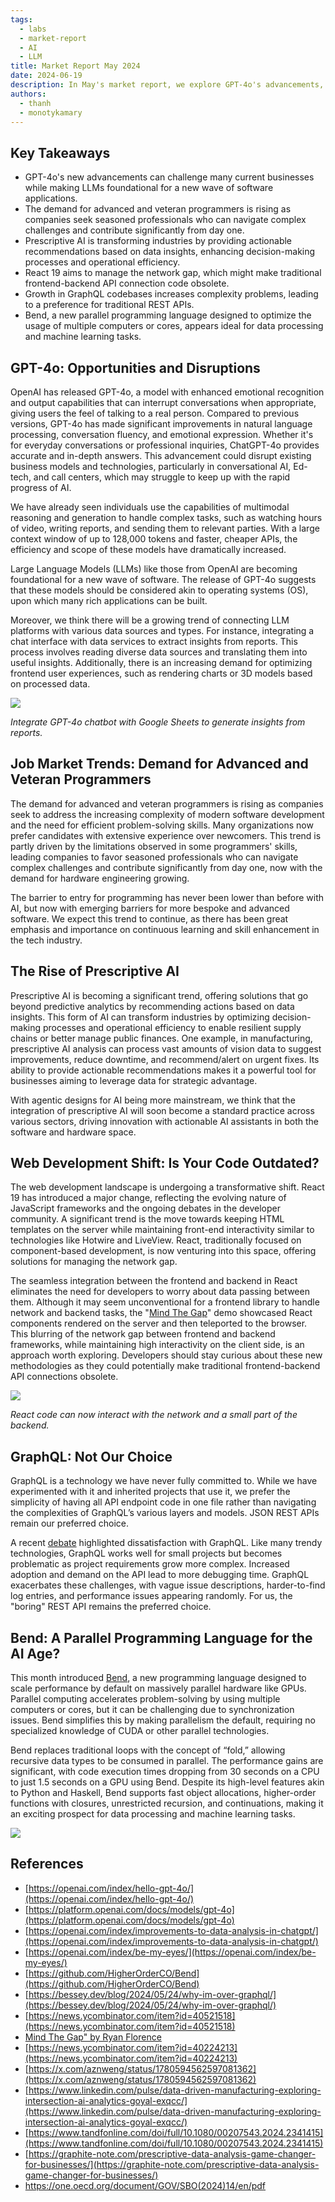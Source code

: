 ```yaml
---
tags:
  - labs
  - market-report
  - AI
  - LLM
title: Market Report May 2024
date: 2024-06-19
description: In May's market report, we explore GPT-4o's advancements, the rising demand for veteran programmers, the transformative power of prescriptive AI, React 19's impact on network gaps, the growing complexity of GraphQL codebases, and Bend, a new parallel programming language.
authors:
  - thanh
  - monotykamary
---
```


## Key Takeaways

- GPT-4o's new advancements can challenge many current businesses while making LLMs foundational for a new wave of software applications.
- The demand for advanced and veteran programmers is rising as companies seek seasoned professionals who can navigate complex challenges and contribute significantly from day one.
- Prescriptive AI is transforming industries by providing actionable recommendations based on data insights, enhancing decision-making processes and operational efficiency.
- React 19 aims to manage the network gap, which might make traditional frontend-backend API connection code obsolete.
- Growth in GraphQL codebases increases complexity problems, leading to a preference for traditional REST APIs.
- Bend, a new parallel programming language designed to optimize the usage of multiple computers or cores, appears ideal for data processing and machine learning tasks.

## GPT-4o: Opportunities and Disruptions

OpenAI has released GPT-4o, a model with enhanced emotional recognition and output capabilities that can interrupt conversations when appropriate, giving users the feel of talking to a real person. Compared to previous versions, GPT-4o has made significant improvements in natural language processing, conversation fluency, and emotional expression. Whether it's for everyday conversations or professional inquiries, ChatGPT-4o provides accurate and in-depth answers. This advancement could disrupt existing business models and technologies, particularly in conversational AI, Ed-tech, and call centers, which may struggle to keep up with the rapid progress of AI.

We have already seen individuals use the capabilities of multimodal reasoning and generation to handle complex tasks, such as watching hours of video, writing reports, and sending them to relevant parties. With a large context window of up to 128,000 tokens and faster, cheaper APIs, the efficiency and scope of these models have dramatically increased.

Large Language Models (LLMs) like those from OpenAI are becoming foundational for a new wave of software. The release of GPT-4o suggests that these models should be considered akin to operating systems (OS), upon which many rich applications can be built.

Moreover, we think there will be a growing trend of connecting LLM platforms with various data sources and types. For instance, integrating a chat interface with data services to extract insights from reports. This process involves reading diverse data sources and translating them into useful insights. Additionally, there is an increasing demand for optimizing frontend user experiences, such as rendering charts or 3D models based on processed data.

![](assets/market-report-may-2024_may-2024-market-report-gpt4o.webp)

_Integrate GPT-4o chatbot with Google Sheets to generate insights from reports._

## Job Market Trends: Demand for Advanced and Veteran Programmers

The demand for advanced and veteran programmers is rising as companies seek to address the increasing complexity of modern software development and the need for efficient problem-solving skills. Many organizations now prefer candidates with extensive experience over newcomers. This trend is partly driven by the limitations observed in some programmers' skills, leading companies to favor seasoned professionals who can navigate complex challenges and contribute significantly from day one, now with the demand for hardware engineering growing.

The barrier to entry for programming has never been lower than before with AI, but now with emerging barriers for more bespoke and advanced software. We expect this trend to continue, as there has been great emphasis and importance on continuous learning and skill enhancement in the tech industry.

## The Rise of Prescriptive AI

Prescriptive AI is becoming a significant trend, offering solutions that go beyond predictive analytics by recommending actions based on data insights. This form of AI can transform industries by optimizing decision-making processes and operational efficiency to enable resilient supply chains or better manage public finances. One example, in manufacturing, prescriptive AI analysis can process vast amounts of vision data to suggest improvements, reduce downtime, and recommend/alert on urgent fixes. Its ability to provide actionable recommendations makes it a powerful tool for businesses aiming to leverage data for strategic advantage.

With agentic designs for AI being more mainstream, we think that the integration of prescriptive AI will soon become a standard practice across various sectors, driving innovation with actionable AI assistants in both the software and hardware space.

## Web Development Shift: Is Your Code Outdated?

The web development landscape is undergoing a transformative shift. React 19 has introduced a major change, reflecting the evolving nature of JavaScript frameworks and the ongoing debates in the developer community. A significant trend is the move towards keeping HTML templates on the server while maintaining front-end interactivity similar to technologies like Hotwire and LiveView. React, traditionally focused on component-based development, is now venturing into this space, offering solutions for managing the network gap.

The seamless integration between the frontend and backend in React eliminates the need for developers to worry about data passing between them. Although it may seem unconventional for a frontend library to handle network and backend tasks, the "[Mind The Gap](https://www.youtube.com/watch?v=zqhE-CepH2g)" demo showcased React components rendered on the server and then teleported to the browser. This blurring of the network gap between frontend and backend frameworks, while maintaining high interactivity on the client side, is an approach worth exploring. Developers should stay curious about these new methodologies as they could potentially make traditional frontend-backend API connections obsolete.

![](assets/market-report-may-2024_may-2024-market-report-react-19.webp)

_React code can now interact with the network and a small part of the backend._

## GraphQL: Not Our Choice

GraphQL is a technology we have never fully committed to. While we have experimented with it and inherited projects that use it, we prefer the simplicity of having all API endpoint code in one file rather than navigating the complexities of GraphQL’s various layers and models. JSON REST APIs remain our preferred choice.

A recent [debate](https://bessey.dev/blog/2024/05/24/why-im-over-graphql/) highlighted dissatisfaction with GraphQL. Like many trendy technologies, GraphQL works well for small projects but becomes problematic as project requirements grow more complex. Increased adoption and demand on the API lead to more debugging time. GraphQL exacerbates these challenges, with vague issue descriptions, harder-to-find log entries, and performance issues appearing randomly. For us, the "boring" REST API remains the preferred choice.

## Bend: A Parallel Programming Language for the AI Age?

This month introduced [Bend](https://higherorderco.com/), a new programming language designed to scale performance by default on massively parallel hardware like GPUs. Parallel computing accelerates problem-solving by using multiple computers or cores, but it can be challenging due to synchronization issues. Bend simplifies this by making parallelism the default, requiring no specialized knowledge of CUDA or other parallel technologies.

Bend replaces traditional loops with the concept of “fold,” allowing recursive data types to be consumed in parallel. The performance gains are significant, with code execution times dropping from 30 seconds on a CPU to just 1.5 seconds on a GPU using Bend. Despite its high-level features akin to Python and Haskell, Bend supports fast object allocations, higher-order functions with closures, unrestricted recursion, and continuations, making it an exciting prospect for data processing and machine learning tasks.

![](assets/market-report-may-2024_may-2024-market-report-ben-lang.webp)

## References

- [https://openai.com/index/hello-gpt-4o/](https://openai.com/index/hello-gpt-4o/)
- [https://platform.openai.com/docs/models/gpt-4o](https://platform.openai.com/docs/models/gpt-4o)
- [https://openai.com/index/improvements-to-data-analysis-in-chatgpt/](https://openai.com/index/improvements-to-data-analysis-in-chatgpt/)
- [https://openai.com/index/be-my-eyes/](https://openai.com/index/be-my-eyes/)
- [https://github.com/HigherOrderCO/Bend](https://github.com/HigherOrderCO/Bend)
- [https://bessey.dev/blog/2024/05/24/why-im-over-graphql/](https://bessey.dev/blog/2024/05/24/why-im-over-graphql/)
- [https://news.ycombinator.com/item?id=40521518](https://news.ycombinator.com/item?id=40521518)
- [Mind The Gap" by Ryan Florence](https://www.notion.so/Market-Report-May-2024-9ad25dcb3fbb4a0ebb9744a44733913c?pvs=21)
- [https://news.ycombinator.com/item?id=40224213](https://news.ycombinator.com/item?id=40224213)
- [https://x.com/aznweng/status/1780594562597081362](https://x.com/aznweng/status/1780594562597081362)
- [https://www.linkedin.com/pulse/data-driven-manufacturing-exploring-intersection-ai-analytics-goyal-exqcc/](https://www.linkedin.com/pulse/data-driven-manufacturing-exploring-intersection-ai-analytics-goyal-exqcc/)
- [https://www.tandfonline.com/doi/full/10.1080/00207543.2024.2341415](https://www.tandfonline.com/doi/full/10.1080/00207543.2024.2341415)
- [https://graphite-note.com/prescriptive-data-analysis-game-changer-for-businesses/](https://graphite-note.com/prescriptive-data-analysis-game-changer-for-businesses/)
- https://one.oecd.org/document/GOV/SBO(2024)14/en/pdf

